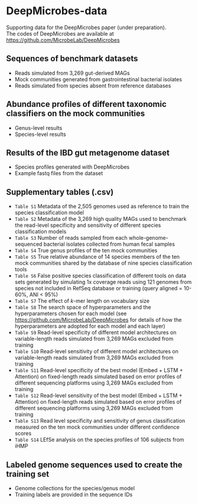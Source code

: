 # DeepMicrobes-data
Supporting data for the DeepMicrobes paper (under preparation). <br>
The codes of DeepMicrobes are available at https://github.com/MicrobeLab/DeepMicrobes


## Sequences of benchmark datasets
* Reads simulated from 3,269 gut-derived MAGs
* Mock communities generated from gastrointestinal bacterial isolates
* Reads simulated from species absent from reference databases

## Abundance profiles of different taxonomic classifiers on the mock communities
* Genus-level results
* Species-level results

## Results of the IBD gut metagenome dataset
* Species profiles generated with DeepMicrobes
* Example fastq files from the dataset

## Supplementary tables (.csv)

* `Table S1` Metadata of the 2,505 genomes used as reference to train the species classification model		
* `Table S2` Metadata of the 3,269 high quality MAGs used to benchmark the read-level specificity and sensitivity of different species classification models	
* `Table S3` Number of reads sampled from each whole-genome-sequenced bacterial isolates collected from human fecal samples
* `Table S4` True genus profiles of the ten mock communities
* `Table S5` True relative abundance of  14 species members of the ten mock communities shared by the database of nine species classification tools
* `Table S6` False positive species classification of different tools on data sets generated by simulating 1x coverage reads using 121 genomes from species not included in RefSeq database or training (query aligned = 10-60%, ANI < 95%)
* `Table S7` The effect of <i>k</i>-mer length on vocabulary size
* `Table S8` The search space of hyperparameters and the hyperparameters chosen for each model (see https://github.com/MicrobeLab/DeepMicrobes for details of how the hyperparameters are adopted for each model and each layer)
* `Table S9` Read-level specificity of different model architectures on variable-length reads simulated from 3,269 MAGs excluded from training
* `Table S10` Read-level sensitivity of different model architectures on variable-length reads simulated from 3,269 MAGs excluded from training
* `Table S11` Read-level specificity of the best model (Embed + LSTM + Attention) on fixed-length reads simulated based on error profiles of different sequencing platforms using 3,269 MAGs excluded from training	
* `Table S12` Read-level sensitivity of the best model (Embed + LSTM + Attention) on fixed-length reads simulated based on error profiles of different sequencing platforms using 3,269 MAGs excluded from training
* `Table S13` Read level specificity and sensitivity of genus classification measured on the ten mock communities under different confidence scores
* `Table S14` LEfSe analysis on the species profiles of 106 subjects from iHMP
			
## Labeled genome sequences used to create the training set
* Genome collections for the species/genus model
* Training labels are provided in the sequence IDs
